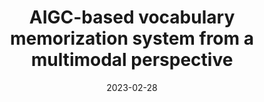 ---
title:          "AIGC-based vocabulary memorization system from a multimodal perspective"
date:           2023-02-28
endDate:        2023-08-01
selected:       true
description: >-
  This project aims to develop a secure cloud storage system leveraging AI for automated encryption and access control. The system enhances privacy and improves user experience by integrating federated learning and blockchain verification.
cover:          /assets/images/covers/project1.png
role:
  - Team Leader
links:
  Code: https://github.com/example/secure-cloud
  Demo: https://securecloud.example.com
---